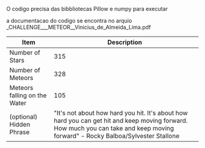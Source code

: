 O codigo precisa das bibbliotecas Pillow e numpy para executar

a documentacao do codigo se encontra no arquio _CHALLENGE___METEOR__Vinicius_de_Almeida_Lima.pdf


| Item                          | Description                              |
|-------------------------------|------------------------------------------|
| Number of Stars               | 315                                      |
| Number of Meteors             | 328                                      |
| Meteors falling on the Water  | 105                                      |
| (optional) Hidden Phrase      | "It's not about how hard you hit. It's about how hard you can get hit and keep moving forward. How much you can take and keep moving forward"  - Rocky Balboa/Sylvester Stallone   |
